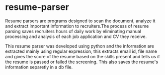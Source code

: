 # resume-parser

Resume parsers are programs designed to scan the document, analyze it and extract important information to recruiters.The process of resume parsing saves recruiters hours of daily work by eliminating manual processing and analysis of each job application and CV they receive. 

This resume parser was developed using python and the information are extracted mainly using regular expression, this extracts email id, file name and gives the score of the resume based on the skills present and tells us if the resume is passed or failed the screening. This also saves the resume's information separetly in a db file.
